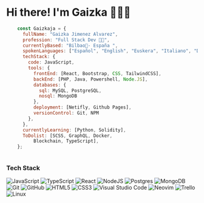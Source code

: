# Hi there! I'm Gaizka 🧑‍💻🚀

```javascript
    const Gaizkaja = {
      fullName: "Gaizka Jimenez Alvarez",
      profession: "Full Stack Dev 🧑‍💻", 
      currentlyBased: "Bilbao📍- España ",
      spokenLanguages: ["Español", "English", "Euskera", "Italiano", "Deutsch"],
      techStack: {
        code: JavaScript,
        tools: {
          frontEnd: [React, Bootstrap, CSS, TailwindCSS],
          backEnd: [PHP, Java, Powershell, Node.JS],
          databases: {
            sql: MySQL, PostgreSQL,
            nosql: MongoDB
          },
          deployment: [Netifly, Github Pages],
          versionControl: Git, NPM
        },
      },
      currentlyLearning: [Python, Solidity],
      ToDolist: [SCSS, GraphQL, Docker,
          Blockchain, TypeScript],
    };
    
```
    
### Tech Stack

![JavaScript](https://img.shields.io/badge/javascript-%23323330.svg?style=flat&logo=Javascript&logoColor=%23F7DF1E) ![TypeScript](https://img.shields.io/badge/typescript-%23007ACC.svg?style=flat&logo=Typescript&logoColor=white) ![React](https://img.shields.io/badge/react-%2320232a.svg?style=flat&logo=React&logoColor=%2361DAFB) ![NodeJS](https://img.shields.io/badge/node.js-6DA55F?style=flat&logo=Node.js&logoColor=white) ![Postgres](https://img.shields.io/badge/postgres-%23316192.svg?style=flat&logo=PostgreSQL&logoColor=white) ![MongoDB](https://img.shields.io/badge/MongoDB-%234ea94b.svg?style=flat&logo=MongoDB&logoColor=white)   ![Git](https://img.shields.io/badge/git-%23F05033.svg?style=flat&logo=Git&logoColor=white) ![GitHub](https://img.shields.io/badge/Github-%23121011.svg?style=flat&logo=github&logoColor=white) ![HTML5](https://img.shields.io/badge/html5-%23E34F26.svg?style=flat&logo=HTML5&logoColor=white) ![CSS3](https://img.shields.io/badge/css3-%231572B6.svg?style=flat&logo=CSS3&logoColor=white) 
![Visual Studio Code](https://img.shields.io/badge/Visual%20Studio%20Code-0078d7.svg?style=flat&logo=VS-Code&logoColor=white) ![Neovim](https://img.shields.io/badge/NeoVim-%2357A143.svg?&style=flat&logo=Neovim&logoColor=white)  ![Trello](https://img.shields.io/badge/Trello-%23026AA7.svg?style=flat&logo=Trello&logoColor=white) ![Linux](https://img.shields.io/badge/Linux-FCC624?style=flat&logo=Linux&logoColor=black)
